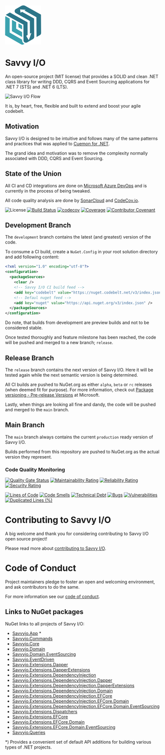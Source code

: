 ![Savvy I/O](.nuget/Savvyio.Core/icon.png)

# Savvy I/O

An open-source project (MIT license) that provides a SOLID and clean .NET class library for writing DDD, CQRS and Event Sourcing applications for .NET 7 (STS) and .NET 6 (LTS).

![Savvy I/O Flow](https://static.savvyio.net/savvyio.png)

It is, by heart, free, flexible and built to extend and boost your agile codebelt.

## Motivation

Savvy I/O is designed to be intuitive and follows many of the same patterns and practices that was applied to [Cuemon for .NET](https://github.com/gimlichael/Cuemon).

The grand idea and motivation was to remove the complexity normally associated with DDD, CQRS and Event Sourcing.

## State of the Union

All CI and CD integrations are done on [Microsoft Azure DevOps](https://azure.microsoft.com/en-us/services/devops/) and is currently in the process of being tweaked.

All code quality analysis are done by [SonarCloud](https://sonarcloud.io/) and [CodeCov.io](https://codecov.io/).

![License](https://img.shields.io/github/license/codebeltnet/classlib-savvyio) [![Build Status](https://dev.azure.com/codebelt/savvyio/_apis/build/status/codebeltnet.classlib-savvyio?branchName=development)](https://dev.azure.com/codebelt/savvyio/_build/latest?definitionId=2&branchName=development) [![codecov](https://codecov.io/gh/codebeltnet/classlib-savvyio/branch/development/graph/badge.svg)](https://codecov.io/gh/codebeltnet/classlib-savvyio) [![Coverage](https://sonarcloud.io/api/project_badges/measure?project=savvyio&metric=coverage)](https://sonarcloud.io/dashboard?id=savvyio) [![Contributor Covenant](https://img.shields.io/badge/Contributor%20Covenant-2.0-4baaaa.svg)](.github/CODE_OF_CONDUCT.md)

## Development Branch

The `development` branch contains the latest (and greatest) version of the code.

To consume a CI build, create a `NuGet.Config` in your root solution directory and add following content:

```xml
<?xml version="1.0" encoding="utf-8"?>
<configuration>
  <packageSources>
    <clear />
    <!-- Savvy I/O CI build feed -->
    <add key="codebelt" value="https://nuget.codebelt.net/v3/index.json" />
    <!-- Defaul nuget feed -->
    <add key="nuget" value="https://api.nuget.org/v3/index.json" />
  </packageSources>
</configuration>
```
Do note, that builds from development are preview builds and not to be considered stable.

Once tested thoroughly and feature milestone has been reached, the code will be pushed and merged to a new branch; `release`.

## Release Branch

The `release` branch contains the next version of Savvy I/O. Here it will be tested again while the next semantic version is being determined.

All CI builds are pushed to NuGet.org as either `alpha`, `beta` or `rc` releases (when deemed fit for purpose). For more information, check out [Package versioning - Pre-release Versions](https://docs.microsoft.com/en-us/nuget/concepts/package-versioning#pre-release-versions) at Microsoft.

Lastly, when things are looking all fine and dandy, the code will be pushed and merged to the `main` branch.

## Main Branch

The `main` branch always contains the current `production` ready version of Savvy I/O.

Builds performed from this repository are pushed to NuGet.org as the actual version they represent.

### Code Quality Monitoring

[![Quality Gate Status](https://sonarcloud.io/api/project_badges/measure?project=savvyio&metric=alert_status)](https://sonarcloud.io/dashboard?id=savvyio) [![Maintainability Rating](https://sonarcloud.io/api/project_badges/measure?project=savvyio&metric=sqale_rating)](https://sonarcloud.io/dashboard?id=savvyio) [![Reliability Rating](https://sonarcloud.io/api/project_badges/measure?project=savvyio&metric=reliability_rating)](https://sonarcloud.io/dashboard?id=savvyio) [![Security Rating](https://sonarcloud.io/api/project_badges/measure?project=savvyio&metric=security_rating)](https://sonarcloud.io/dashboard?id=savvyio)

[![Lines of Code](https://sonarcloud.io/api/project_badges/measure?project=savvyio&metric=ncloc)](https://sonarcloud.io/dashboard?id=savvyio) [![Code Smells](https://sonarcloud.io/api/project_badges/measure?project=savvyio&metric=code_smells)](https://sonarcloud.io/dashboard?id=savvyio) [![Technical Debt](https://sonarcloud.io/api/project_badges/measure?project=savvyio&metric=sqale_index)](https://sonarcloud.io/dashboard?id=savvyio) [![Bugs](https://sonarcloud.io/api/project_badges/measure?project=savvyio&metric=bugs)](https://sonarcloud.io/dashboard?id=savvyio) [![Vulnerabilities](https://sonarcloud.io/api/project_badges/measure?project=savvyio&metric=vulnerabilities)](https://sonarcloud.io/dashboard?id=savvyio) [![Duplicated Lines (%)](https://sonarcloud.io/api/project_badges/measure?project=savvyio&metric=duplicated_lines_density)](https://sonarcloud.io/dashboard?id=savvyio)

# Contributing to Savvy I/O

A big welcome and thank you for considering contributing to Savvy I/O open source project!

Please read more about [contributing to Savvy I/O](.github/CONTRIBUTING.md).

# Code of Conduct

Project maintainers pledge to foster an open and welcoming environment, and ask contributors to do the same.

For more information see our [code of conduct](.github/CODE_OF_CONDUCT.md).

## Links to NuGet packages

NuGet links to all projects of Savvy I/O:

* [Savvyio.App](https://www.nuget.org/packages/Savvyio.App/) *
* [Savvyio.Commands](https://www.nuget.org/packages/Savvyio.Commands/)
* [Savvyio.Core](https://www.nuget.org/packages/Savvyio.Core/)
* [Savvyio.Domain](https://www.nuget.org/packages/Savvyio.Domain/)
* [Savvyio.Domain.EventSourcing](https://www.nuget.org/packages/Savvyio.Domain.EventSourcing/)
* [Savvyio.EventDriven](https://www.nuget.org/packages/Savvyio.EventDriven/)
* [Savvyio.Extensions.Dapper](https://www.nuget.org/packages/Savvyio.Extensions.Dapper/)
* [Savvyio.Extensions.DapperExtensions](https://www.nuget.org/packages/Savvyio.Extensions.DapperExtensions/)
* [Savvyio.Extensions.DependencyInjection](https://www.nuget.org/packages/Savvyio.Extensions.DependencyInjection/)
* [Savvyio.Extensions.DependencyInjection.Dapper](https://www.nuget.org/packages/Savvyio.Extensions.DependencyInjection.Dapper/)
* [Savvyio.Extensions.DependencyInjection.DapperExtensions](https://www.nuget.org/packages/Savvyio.Extensions.DependencyInjection.DapperExtensions/)
* [Savvyio.Extensions.DependencyInjection.Domain](https://www.nuget.org/packages/Savvyio.Extensions.DependencyInjection.Domain/)
* [Savvyio.Extensions.DependencyInjection.EFCore](https://www.nuget.org/packages/Savvyio.Extensions.DependencyInjection.EFCore/)
* [Savvyio.Extensions.DependencyInjection.EFCore.Domain](https://www.nuget.org/packages/Savvyio.Extensions.DependencyInjection.EFCore.Domain/)
* [Savvyio.Extensions.DependencyInjection.EFCore.Domain.EventSourcing](https://www.nuget.org/packages/Savvyio.Extensions.DependencyInjection.EFCore.Domain.EventSourcing/)
* [Savvyio.Extensions.Dispatchers](https://www.nuget.org/packages/Savvyio.Extensions.Dispatchers/)
* [Savvyio.Extensions.EFCore](https://www.nuget.org/packages/Savvyio.Extensions.EFCore/)
* [Savvyio.Extensions.EFCore.Domain](https://www.nuget.org/packages/Savvyio.Extensions.EFCore.Domain/)
* [Savvyio.Extensions.EFCore.Domain.EventSourcing](https://www.nuget.org/packages/Savvyio.Extensions.EFCore.Domain.EventSourcing/)
* [Savvyio.Queries](https://www.nuget.org/packages/Savvyio.Queries/)

*) Provides a convenient set of default API additions for building various types of .NET projects.